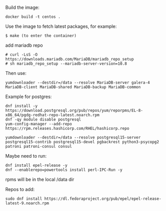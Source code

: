 Build the image:

    docker build -t centos .

Use the image to fetch latest packages, for example:

    $ make (to enter the container)

add mariadb repo

    # curl -LsS -O https://downloads.mariadb.com/MariaDB/mariadb_repo_setup
    # sh mariadb_repo_setup --mariadb-server-version=10.8

Then use:

    yumdownloader --destdir=/data --resolve MariaDB-server galera-4 MariaDB-client MariaDB-shared MariaDB-backup MariaDB-common

Example for postgres:

    dnf install -y https://download.postgresql.org/pub/repos/yum/reporpms/EL-8-x86_64/pgdg-redhat-repo-latest.noarch.rpm
    dnf -qy module disable postgresql
    yum-config-manager --add-repo https://rpm.releases.hashicorp.com/RHEL/hashicorp.repo

    yumdownloader --destdir=/data --resolve postgresql15-server postgresql15-contrib postgresql15-devel pgbackrest python3-psycopg2 patroni patroni-consul consul

Maybe need to run:

    dnf install epel-release -y
    dnf --enablerepo=powertools install perl-IPC-Run -y

rpms will be in the local /data dir


Repos to add:

    sudo dnf install https://dl.fedoraproject.org/pub/epel/epel-release-latest-9.noarch.rpm

